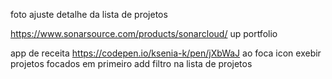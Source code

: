 
foto
ajuste detalhe da lista de projetos

https://www.sonarsource.com/products/sonarcloud/
up portfolio

app de receita https://codepen.io/ksenia-k/pen/jXbWaJ
ao foca icon exebir projetos focados em primeiro 
add filtro na lista de projetos

